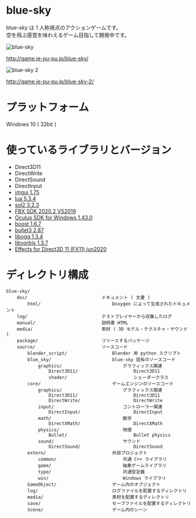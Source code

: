 blue-sky
========

blue-sky は 1 人称視点のアクションゲームです。  
空を飛ぶ感覚を味わえるゲーム目指して開発中です。

![blue-sky](http://game.je-pu-pu.jp/blue-sky/images/blue-sky-title-560x420.png)

http://game.je-pu-pu.jp/blue-sky/

![blue-sky 2](http://game.je-pu-pu.jp/blue-sky-2/images/title-800x500.png)

http://game.je-pu-pu.jp/blue-sky-2/


プラットフォーム
========
Windows 10 ( 32bit )

使っているライブラリとバージョン
========

- Direct3D11
- DirectWrite
- DirectSound
- DirectInput
- [imgui 1.75](https://github.com/ocornut/imgui/releases/tag/v1.75)
- [lua 5.3.4](https://www.lua.org/ftp/)
- [sol2 3.2.3](https://github.com/ThePhD/sol2/tree/v3.2.3)
- [FBX SDK 2020.2 VS2019](https://www.autodesk.com/developer-network/platform-technologies/fbx-sdk-2020-2)
- [Oculus SDK for Windows 1.43.0](https://developer.oculus.com/downloads/package/oculus-sdk-for-windows/1.43.0/)
- [boost 1.6.7](https://www.boost.org/)
- [bullet3 2.87](https://github.com/bulletphysics/bullet3/releases/tag/2.87)
- [libogg 1.3.4](https://xiph.org/downloads/)
- [libvorbis 1.3.7](https://xiph.org/downloads/)
- [Effects for Direct3D 11 (FX11) jun2020](https://github.com/microsoft/FX11/tree/jun2020)

ディレクトリ構成
========
    
    blue-sky/
        doc/                            ドキュメント ( 文書 )
            html/                           Doxygen によって生成されたドキュメント
        log/                            テストプレイヤーから収集したログ
        manual/                         説明書 HTML
        media/                          素材 ( 3D モデル・テクスチャ・サウンド )
        package/                        リリースするパッケージ
        source/                         ソースコード
            blender_script/                 Blender 用 python スクリプト
            blue_sky/                       blue-sky 固有のソースコード
                graphics/                       グラフィックス関連
                    Direct3D11/                     Direct3D11
                    shader/                         シェーダークラス
            core/                           ゲームエンジンのソースコード
                graphics/                       グラフィックス関連
                    Direct3D11/                     Direct3D11
                    DirectWrite/                    DirectWrite
                input/                          コントローラー関連
                    DirectInput/                    DirectInput
                math/                           数学
                    DirectXMath/                    DirectXMath
                physics/                        物理
                    Bullet/                         Bullet physics
                sound/                          サウンド
                    DirectSound/                    DirectSound
            extern/                         外部プロジェクト
                common/                         共通 C++ ライブラリ
                game/                           抽象ゲームライブラリ
                type/                           共通型定義
                win/                            Windows ライブラリ
            GameObject/                     ゲーム内のオブジェクト
            log/                            ログファイルを配置するディレクトリ
            media/                          素材を配置するディレクトリ
            save/                           セーブファイルを配置するディレクトリ
            Scene/                          ゲーム内のシーン
